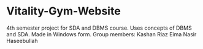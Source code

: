 # Vitality-Gym-Website

4th semester project for SDA and DBMS course. Uses concepts of DBMS and SDA. Made in Windows form.
Group members:
Kashan Riaz
Eima Nasir
Haseebullah
